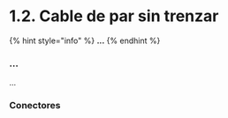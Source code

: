 # 1.2. Cable de par sin trenzar

{% hint style="info" %}
**...**
{% endhint %}

### ...

...

### Conectores
